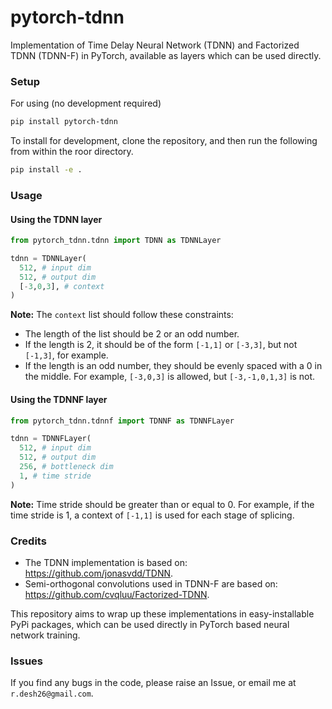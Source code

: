 # pytorch-tdnn

Implementation of Time Delay Neural Network (TDNN) and Factorized TDNN (TDNN-F)
in PyTorch, available as layers which can be used directly.

### Setup

For using (no development required)

```bash
pip install pytorch-tdnn
```

To install for development, clone the repository, and then run the following from
within the roor directory.

```bash
pip install -e .
``` 

### Usage

#### Using the TDNN layer

```python
from pytorch_tdnn.tdnn import TDNN as TDNNLayer

tdnn = TDNNLayer(
  512, # input dim
  512, # output dim
  [-3,0,3], # context
)
```

**Note:** The `context` list should follow these constraints:
  * The length of the list should be 2 or an odd number.
  * If the length is 2, it should be of the form `[-1,1]` or `[-3,3]`, but not
  `[-1,3]`, for example.
  * If the length is an odd number, they should be evenly spaced with a 0 in the
  middle. For example, `[-3,0,3]` is allowed, but `[-3,-1,0,1,3]` is not.

#### Using the TDNNF layer

```python
from pytorch_tdnn.tdnnf import TDNNF as TDNNFLayer

tdnn = TDNNFLayer(
  512, # input dim
  512, # output dim
  256, # bottleneck dim
  1, # time stride
)
```

**Note:** Time stride should be greater than or equal to 0. For example, if
the time stride is 1, a context of `[-1,1]` is used for each stage of splicing.

### Credits

* The TDNN implementation is based on: https://github.com/jonasvdd/TDNN.
* Semi-orthogonal convolutions used in TDNN-F are based on: https://github.com/cvqluu/Factorized-TDNN.

This repository aims to wrap up these implementations in easy-installable PyPi
packages, which can be used directly in PyTorch based neural network training.

### Issues

If you find any bugs in the code, please raise an Issue, or email me at
`r.desh26@gmail.com`.
